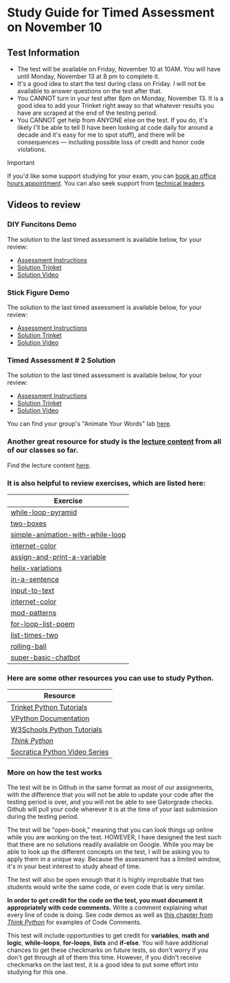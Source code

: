 # Study Guide for Timed Assessment on November 10

## Test Information 
- The test will be available on Friday, November 10 at 10AM. You will have until Monday, November 13 at 8 pm to complete it.
- It's a good idea to start the test during class on Friday. I will not be available to answer questions on the test after that. 
- You CANNOT turn in your test after 8pm on Monday, November 13. It is a good idea to add your Trinket right away so that whatever results you have are scraped at the end of the testing period.
- You CANNOT get help from ANYONE else on the test. If you do, it's likely I'll be able to tell (I have been looking at code daily for around a decade and it's easy for me to spot stuff), and there will be consequences — including possible loss of credit and honor code violations.
  
> [!IMPORTANT]  
> If you'd like some support studying for your exam, you can [book an office hours appointment](https://calendar.google.com/calendar/u/0/appointments/schedules/AcZssZ1ZnFy9IkWemSjQ98WWhGh7UVwkph3U2RuDrrLt781dWM4x_bQPunp9mylOe8TXdHWjtKpGa1SP). You can also seek support from [technical leaders](https://www.cs.allegheny.edu/teaching/technicalleaders/). 

## Videos to review

### DIY Funcitons Demo
The solution to the last timed assessment is available below, for your review:

- [Assessment Instructions](https://github.com/allegheny-college-cmpsc-100-fall-2023/sept-29-timed-assessment)
- [Solution Trinket](https://trinket.io/library/trinkets/0f0a18c74d)
- [Solution Video](https://drive.google.com/file/d/1huEYVw9bLxFnmsTm_-HbiQRcXqmIeaK_/view?usp=drive_link)

### Stick Figure Demo
The solution to the last timed assessment is available below, for your review:

- [Assessment Instructions](https://github.com/allegheny-college-cmpsc-100-fall-2023/sept-29-timed-assessment)
- [Solution Trinket](https://trinket.io/library/trinkets/0f0a18c74d)
- [Solution Video](https://drive.google.com/file/d/1huEYVw9bLxFnmsTm_-HbiQRcXqmIeaK_/view?usp=drive_link)

### Timed Assessment # 2 Solution
The solution to the last timed assessment is available below, for your review:

- [Assessment Instructions](https://github.com/allegheny-college-cmpsc-100-fall-2023/sept-29-timed-assessment)
- [Solution Trinket](https://trinket.io/library/trinkets/0f0a18c74d)
- [Solution Video](https://drive.google.com/file/d/1huEYVw9bLxFnmsTm_-HbiQRcXqmIeaK_/view?usp=drive_link)

You can find your group's "Animate Your Words" lab [here](https://classroom.github.com/a/hnKK5hYi). 


### Another great resource for study is the [lecture content](https://github.com/allegheny-college-cmpsc-100-fall-2023/course-materials/blob/main/lecture-content/lecture-links.md) from all of our classes so far. 

Find the lecture content [here](https://github.com/allegheny-college-cmpsc-100-fall-2023/course-materials/blob/main/lecture-content/lecture-links.md).

### It is also helpful to review exercises, which are listed here:

| Exercise | 
 |---| 
| [while-loop-pyramid](https://classroom.github.com/a/xWzVw3en) | 
| [two-boxes](https://classroom.github.com/a/IKa0spAE) | 
| [simple-animation-with-while-loop](https://classroom.github.com/a/c9ySNs2p) | 
| [internet-color](https://classroom.github.com/a/Ji2_ZjjQ) | 
| [assign-and-print-a-variable](https://classroom.github.com/a/EXG71VKd) | 
| [helix-variations](https://classroom.github.com/a/lJkp3J6D) | 
| [in-a-sentence](https://classroom.github.com/a/w5aouzXx) | 
| [input-to-text](https://classroom.github.com/a/jFzZ-fAX) | 
| [internet-color](https://classroom.github.com/a/Ji2_ZjjQ) | 
| [mod-patterns](https://classroom.github.com/a/Ou8wl27D) | 
| [for-loop-list-poem](https://classroom.github.com/a/Ou8wl27D) | 
| [list-times-two](https://classroom.github.com/a/Ou8wl27D) | 
| [rolling-ball](https://classroom.github.com/a/azAqr-wX) |
| [super-basic-chatbot](https://classroom.github.com/a/8xzH-VuP)| 

### Here are some other resources you can use to study Python.

| Resource |
| --- |
| [Trinket Python Tutorials](https://docs.trinket.io/getting-started-with-python#/welcome/where-we-ll-go) |
| [VPython Documentation](https://www.glowscript.org/docs/VPythonDocs/index.html) |
| [W3Schools Python Tutorials](https://www.w3schools.com/python/) | 
| [*Think Python*](https://greenteapress.com/thinkpython2/html/) |
| [Socratica Python Video Series](https://www.youtube.com/watch?v=bY6m6_IIN94&list=PLi01XoE8jYohWFPpC17Z-wWhPOSuh8Er-) |


### More on how the test works

The test will be in Github in the same format as most of our assignments, with the difference that you will not be able to update your code after the testing period is over, and you will not be able to see Gatorgrade checks. Github will pull your code wherever it is at the time of your last submission during the testing period. 

The test will be "open-book," meaning that you can look things up online while you are working on the test. HOWEVER, I have designed the test such that there are no solutions readily available on Google. While you may be able to look up the different concepts on the test, I will be asking you to apply them in a unique way. Because the assessment has a limited window, it's in your best interest to study ahead of time. 

The test will also be open enough that it is highly improbable that two students would write the same code, or even code that is very similar. 

<strong>In order to get credit for the code on the test, you must document it appropriately with code comments.</strong> Write a comment explaining what every line of code is doing. See code demos as well as [this chapter from <em>Think Python</em>](https://greenteapress.com/thinkpython2/html/thinkpython2003.html#sec22) for examples of Code Comments.

This test will include opportunities to get credit for **variables**, **math and logic**, **while-loops**, **for-loops**, **lists** and **if-else**.  You will have additional chances to get these checkmarks on future tests, so don't worry if you don't get through all of them this time. However, if you didn't receive checkmarks on the last test, it is a good idea to put some effort into studying for this one. 
